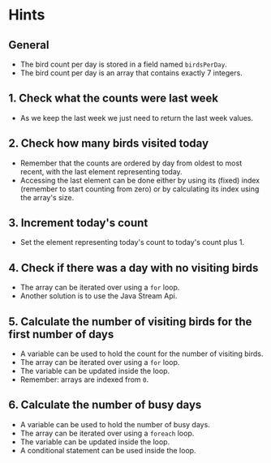 # Hints

## General

- The bird count per day is stored in a field named `birdsPerDay`.
- The bird count per day is an array that contains exactly 7 integers.

## 1. Check what the counts were last week

- As we keep the last week we just need to return the last week values.

## 2. Check how many birds visited today

- Remember that the counts are ordered by day from oldest to most recent, with the last element
  representing today.
- Accessing the last element can be done either by using its (fixed) index (remember to start
  counting from zero) or by calculating its index using the array's size.

## 3. Increment today's count

- Set the element representing today's count to today's count plus 1.

## 4. Check if there was a day with no visiting birds

- The array can be iterated over using a `for` loop.
- Another solution is to use the Java Stream Api.

## 5. Calculate the number of visiting birds for the first number of days

- A variable can be used to hold the count for the number of visiting birds.
- The array can be iterated over using a `for` loop.
- The variable can be updated inside the loop.
- Remember: arrays are indexed from `0`.

## 6. Calculate the number of busy days

- A variable can be used to hold the number of busy days.
- The array can be iterated over using a `foreach` loop.
- The variable can be updated inside the loop.
- A conditional statement can be used inside the loop.
